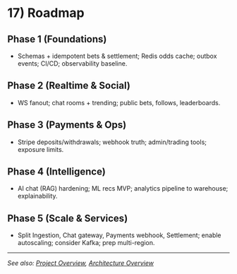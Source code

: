 # 17) Roadmap

## Phase 1 (Foundations)

* Schemas + idempotent bets & settlement; Redis odds cache; outbox events; CI/CD; observability baseline.

## Phase 2 (Realtime & Social)

* WS fanout; chat rooms + trending; public bets, follows, leaderboards.

## Phase 3 (Payments & Ops)

* Stripe deposits/withdrawals; webhook truth; admin/trading tools; exposure limits.

## Phase 4 (Intelligence)

* AI chat (RAG) hardening; ML recs MVP; analytics pipeline to warehouse; explainability.

## Phase 5 (Scale & Services)

* Split Ingestion, Chat gateway, Payments webhook, Settlement; enable autoscaling; consider Kafka; prep multi-region.

---

_See also: [Project Overview](./00-project-overview.md), [Architecture Overview](./10-architecture-overview.md)_
